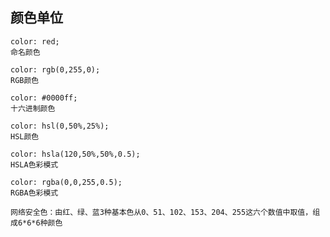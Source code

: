 ## 颜色单位
	color: red;
	命名颜色
	
	color: rgb(0,255,0);
	RGB颜色
	
	color: #0000ff;
	十六进制颜色
	
	color: hsl(0,50%,25%);
	HSL颜色
	
	color: hsla(120,50%,50%,0.5);
	HSLA色彩模式
	
	color: rgba(0,0,255,0.5);
	RGBA色彩模式
	
	网络安全色：由红、绿、蓝3种基本色从0、51、102、153、204、255这六个数值中取值，组成6*6*6种颜色